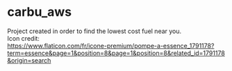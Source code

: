 # carbu_aws

Project created in order to find the lowest cost fuel near you.  
Icon credit:  
https://www.flaticon.com/fr/icone-premium/pompe-a-essence_1791178?term=essence&page=1&position=8&page=1&position=8&related_id=1791178&origin=search
